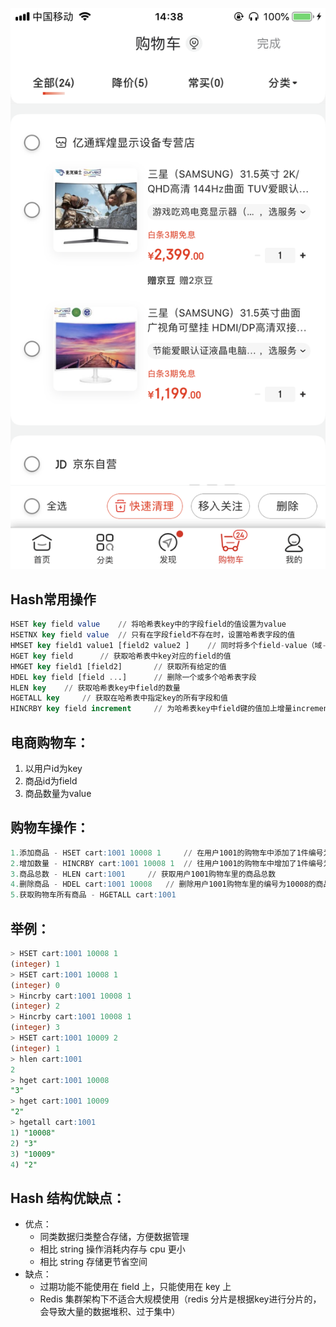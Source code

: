 ![QQ图片20190917143911](assets/gouwuche.png)

## Hash常用操作

```sql
HSET key field value	// 将哈希表key中的字段field的值设置为value
HSETNX key field value	// 只有在字段field不存在时，设置哈希表字段的值
HMSET key field1 value1 [field2 value2 ] 	// 同时将多个field-value（域-值）存储到哈希表key中
HGET key field		// 获取哈希表中key对应的field的值
HMGET key field1 [field2]		// 获取所有给定的值
HDEL key field [field ...]		// 删除一个或多个哈希表字段
HLEN key	// 获取哈希表key中field的数量
HGETALL key		// 获取在哈希表中指定key的所有字段和值
HINCRBY key field increment		// 为哈希表key中field键的值加上增量increment
```

## 电商购物车：

1. 以用户id为key
2. 商品id为field
3. 商品数量为value

## 购物车操作：

```sql
1.添加商品 - HSET cart:1001 10008 1		// 在用户1001的购物车中添加了1件编号为10008的商品
2.增加数量 - HINCRBY cart:1001 10008 1	// 往用户1001的购物车中增加了1件编号为10008的商品
3.商品总数 - HLEN cart:1001		// 获取用户1001购物车里的商品总数
4.删除商品 - HDEL cart:1001 10008	// 删除用户1001购物车里的编号为10008的商品
5.获取购物车所有商品 - HGETALL cart:1001
```

## 举例：

```sql
> HSET cart:1001 10008 1
(integer) 1
> HSET cart:1001 10008 1
(integer) 0
> Hincrby cart:1001 10008 1
(integer) 2
> Hincrby cart:1001 10008 1
(integer) 3
> HSET cart:1001 10009 2
(integer) 1
> hlen cart:1001
2
> hget cart:1001 10008
"3"
> hget cart:1001 10009
"2"
> hgetall cart:1001
1) "10008"
2) "3"
3) "10009"
4) "2"
```

## Hash 结构优缺点：

- 优点：
  - 同类数据归类整合存储，方便数据管理
  - 相比 string 操作消耗内存与 cpu 更小
  - 相比 string 存储更节省空间
- 缺点：
  - 过期功能不能使用在 field 上，只能使用在 key 上
  - Redis 集群架构下不适合大规模使用（redis 分片是根据key进行分片的，会导致大量的数据堆积、过于集中）